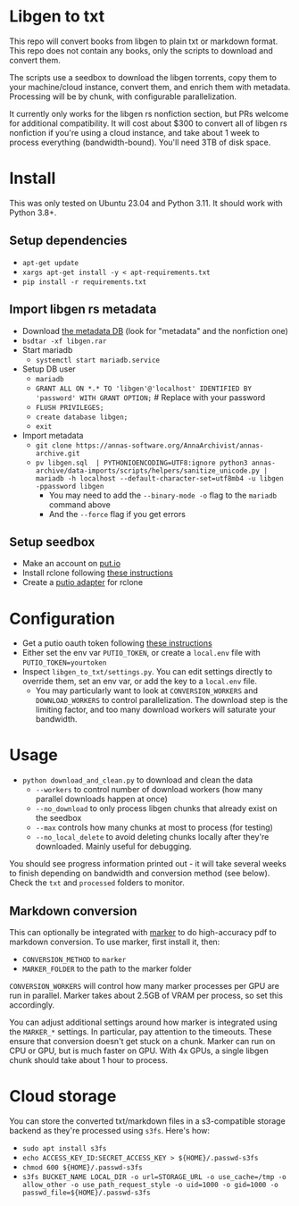 # Libgen to txt

This repo will convert books from libgen to plain txt or markdown format.  This repo does not contain any books, only the scripts to download and convert them.

The scripts use a seedbox to download the libgen torrents, copy them to your machine/cloud instance, convert them, and enrich them with metadata.  Processing will be by chunk, with configurable parallelization.

It currently only works for the libgen rs nonfiction section, but PRs welcome for additional compatibility.  It will cost about $300 to convert all of libgen rs nonfiction if you're using a cloud instance, and take about 1 week to process everything (bandwidth-bound).  You'll need 3TB of disk space.

# Install

This was only tested on Ubuntu 23.04 and Python 3.11.  It should work with Python 3.8+.

## Setup dependencies

- `apt-get update`
- `xargs apt-get install -y < apt-requirements.txt`
- `pip install -r requirements.txt`

## Import libgen rs metadata

- Download [the metadata DB](https://annas-archive.org/datasets/libgen_rs) (look for "metadata" and the nonfiction one)
- `bsdtar -xf libgen.rar`
- Start mariadb
  - `systemctl start mariadb.service`
- Setup DB user
  - `mariadb`
  - `GRANT ALL ON *.* TO 'libgen'@'localhost' IDENTIFIED BY 'password' WITH GRANT OPTION;` # Replace with your password
  - `FLUSH PRIVILEGES;`
  - `create database libgen;`
  - `exit`
- Import metadata
  - `git clone https://annas-software.org/AnnaArchivist/annas-archive.git`
  - `pv libgen.sql  | PYTHONIOENCODING=UTF8:ignore python3 annas-archive/data-imports/scripts/helpers/sanitize_unicode.py | mariadb -h localhost --default-character-set=utf8mb4 -u libgen -ppassword libgen`
    - You may need to add the `--binary-mode -o` flag to the `mariadb` command above
    - And the `--force` flag if you get errors

## Setup seedbox

- Make an account on [put.io](https://put.io)
- Install rclone following [these instructions](https://rclone.org/install/)
- Create a [putio adapter](https://rclone.org/putio/) for rclone

# Configuration

- Get a putio oauth token following [these instructions](https://help.put.io/en/articles/5972538-how-to-get-an-oauth-token-from-put-io)
- Either set the env var `PUTIO_TOKEN`, or create a `local.env` file with `PUTIO_TOKEN=yourtoken`
- Inspect `libgen_to_txt/settings.py`.  You can edit settings directly to override them, set an env var, or add the key to a `local.env` file.
  - You may particularly want to look at `CONVERSION_WORKERS` and `DOWNLOAD_WORKERS` to control parallelization.  The download step is the limiting factor, and too many download workers will saturate your bandwidth.

# Usage

- `python download_and_clean.py` to download and clean the data
  - `--workers` to control number of download workers (how many parallel downloads happen at once)
  - `--no_download` to only process libgen chunks that already exist on the seedbox
  - `--max` controls how many chunks at most to process (for testing)
  - `--no_local_delete` to avoid deleting chunks locally after they're downloaded.  Mainly useful for debugging.

You should see progress information printed out - it will take several weeks to finish depending on bandwidth and conversion method (see below).  Check the `txt` and `processed` folders to monitor.

## Markdown conversion

This can optionally be integrated with [marker](https://www.github.com/VikParuchuri/marker) to do high-accuracy pdf to markdown conversion.  To use marker, first install it, then:

- `CONVERSION_METHOD` to `marker`
- `MARKER_FOLDER` to the path to the marker folder

`CONVERSION_WORKERS` will control how many marker processes per GPU are run in parallel.  Marker takes about 2.5GB of VRAM per process, so set this accordingly.

You can adjust additional settings around how marker is integrated using the `MARKER_*` settings.  In particular, pay attention to the timeouts.  These ensure that conversion doesn't get stuck on a chunk. Marker can run on CPU or GPU, but is much faster on GPU.  With 4x GPUs, a single libgen chunk should take about 1 hour to process.

# Cloud storage

You can store the converted txt/markdown files in a s3-compatible storage backend as they're processed using `s3fs`.  Here's how:

- `sudo apt install s3fs`
- `echo ACCESS_KEY_ID:SECRET_ACCESS_KEY > ${HOME}/.passwd-s3fs`
- `chmod 600 ${HOME}/.passwd-s3fs`
- `s3fs BUCKET_NAME LOCAL_DIR -o url=STORAGE_URL -o use_cache=/tmp -o allow_other -o use_path_request_style -o uid=1000 -o gid=1000 -o passwd_file=${HOME}/.passwd-s3fs`